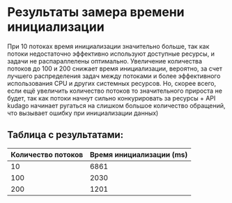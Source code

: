 # Результаты замера времени инициализации

При 10 потоках время инициализации значительно больше, так как потоки недостаточно эффективно используют доступные ресурсы, и задачи не распараллелены оптимально. Увеличение количества потоков до 100 и 200 снижает время инициализации, вероятно, за счет лучшего распределения задач между потоками и более эффективного использования CPU и других системных ресурсов. Но, скорее всего, если ещё увеличить количество потоков то значительного прироста не будет, так как потоки начнут сильно конкурировать за ресурсы + API kudago начинает ругаться на слишком большое количество обращений, что вызывает ошибку при инициализации данных)

## Таблица с результатами:

| Количество потоков | Время инициализации (ms) |
|--------------------|--------------------------|
| 10                 | 6861                     |
| 100                | 2030                     |
| 200                | 1201                     |